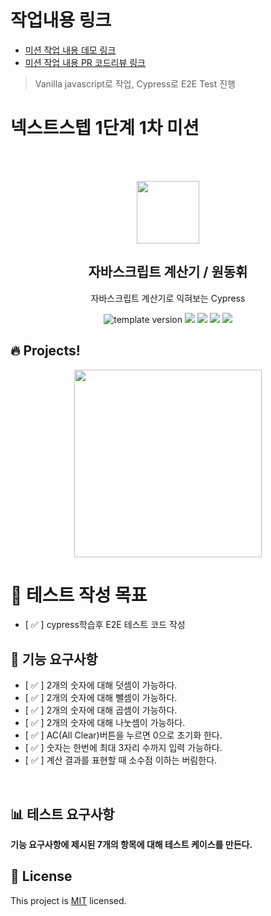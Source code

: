 # 작업내용 링크

- [미션 작업 내용 데모 링크](https://wondonghwi.github.io/nextstep-js-calculator/)
- [미션 작업 내용 PR 코드리뷰 링크](https://github.com/next-step/js-calculator/pull/123)

> Vanilla javascript로 작업, Cypress로 E2E Test 진행

# 넥스트스텝 1단계 1차 미션

<br/>
<br/>

<p align="middle" >
  <img width="100px;" src="src/images/calculator_icon.png"/>
</p>
<h2 align="middle">자바스크립트 계산기 / 원동휘</h2>
<p align="middle">자바스크립트 계산기로 익혀보는 Cypress</p>
<p align="middle">
  <img src="https://img.shields.io/badge/version-1.0.0-blue?style=flat-square" alt="template version"/>
  <img src="https://img.shields.io/badge/language-html-red.svg?style=flat-square"/>
  <img src="https://img.shields.io/badge/language-css-blue.svg?style=flat-square"/>
  <img src="https://img.shields.io/badge/language-js-yellow.svg?style=flat-square"/>
  <img src="https://img.shields.io/badge/license-MIT-brightgreen.svg?style=flat-square"/>
</p>

## 🔥 Projects!
<p align="middle">
  <img width="300" src="src/images/calculator_ui.png">
</p>

# 🎯 테스트 작성 목표
- [ ✅ ] cypress학습후 E2E 테스트 코드 작성

## 🎯 기능 요구사항

- [ ✅ ] 2개의 숫자에 대해 덧셈이 가능하다.
- [ ✅ ] 2개의 숫자에 대해 뺄셈이 가능하다.
- [ ✅ ] 2개의 숫자에 대해 곱셈이 가능하다.
- [ ✅ ] 2개의 숫자에 대해 나눗셈이 가능하다.
- [ ✅ ] AC(All Clear)버튼을 누르면 0으로 초기화 한다.
- [ ✅ ] 숫자는 한번에 최대 3자리 수까지 입력 가능하다.
- [ ✅ ] 계산 결과를 표현할 때 소수점 이하는 버림한다.

<br/>

## 📊 테스트 요구사항

**기능 요구사항에 제시된 7개의 항목에 대해 테스트 케이스를 만든다.**

## 📝 License
This project is [MIT](https://github.com/next-step/js-calculator/blob/master/LICENSE) licensed.
